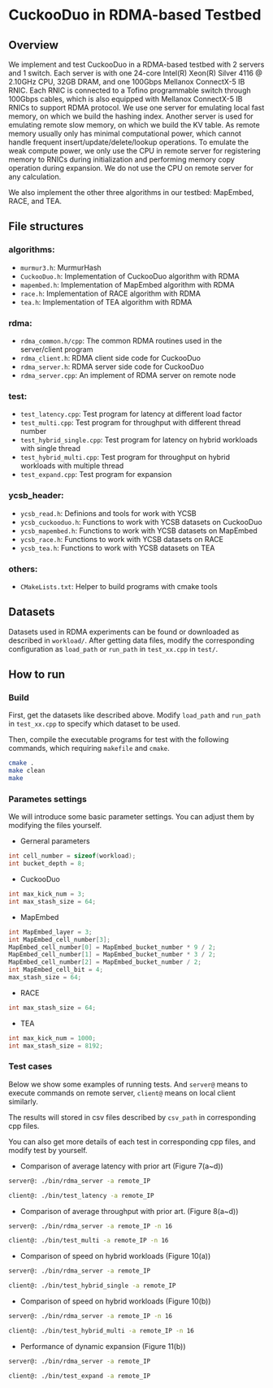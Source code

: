 # CuckooDuo in RDMA-based Testbed

## Overview

We implement and test CuckooDuo in a RDMA-based testbed with 2 servers and 1 switch. Each server is with one 24-core Intel(R) Xeon(R) Silver 4116 @ 2.10GHz CPU, 32GB DRAM, and one 100Gbps Mellanox ConnectX-5 IB RNIC. Each RNIC is connected to a Tofino programmable switch through 100Gbps cables, which is also equipped with Mellanox ConnectX-5 IB RNICs to support RDMA protocol. We use one server for emulating local fast memory, on which we build the hashing index. Another server is used for emulating remote slow memory, on which we build the KV table. As remote memory usually only has minimal computational power, which cannot handle frequent insert/update/delete/lookup operations. To emulate the weak compute power, we only use the CPU in remote server for registering memory to RNICs during initialization and performing memory copy operation during expansion. We do not use the CPU on remote server for any calculation. 

We also implement the other three algorithms in our testbed: MapEmbed, RACE, and TEA.

## File structures

### algorithms: 
* `murmur3.h`: MurmurHash
* `CuckooDuo.h`: Implementation of CuckooDuo algorithm with RDMA
* `mapembed.h`: Implementation of MapEmbed algorithm with RDMA
* `race.h`: Implementation of RACE algorithm with RDMA
* `tea.h`: Implementation of TEA algorithm with RDMA

### rdma: 
* `rdma_common.h/cpp`: The common RDMA routines used in the server/client program
* `rdma_client.h`: RDMA client side code for CuckooDuo
* `rdma_server.h`: RDMA server side code for CuckooDuo
* `rdma_server.cpp`: An implement of RDMA server on remote node

### test:
* `test_latency.cpp`: Test program for latency at different load factor
* `test_multi.cpp`: Test program for throughput with different thread number
* `test_hybrid_single.cpp`: Test program for latency on hybrid workloads with single thread
* `test_hybrid_multi.cpp`: Test program for throughput on hybrid workloads with multiple thread
* `test_expand.cpp`: Test program for expansion

### ycsb_header: 
* `ycsb_read.h`: Definions and tools for work with YCSB
* `ycsb_cuckooduo.h`: Functions to work with YCSB datasets on CuckooDuo
* `ycsb_mapembed.h`: Functions to work with YCSB datasets on MapEmbed
* `ycsb_race.h`: Functions to work with YCSB datasets on RACE
* `ycsb_tea.h`: Functions to work with YCSB datasets on TEA

### others:
* `CMakeLists.txt`: Helper to build programs with cmake tools

## Datasets

Datasets used in RDMA experiments can be found or downloaded as described in `workload/`. After getting data files, modify the corresponding configuration as `load_path` or `run_path` in `test_xx.cpp` in `test/`.

## How to run

### Build

First, get the datasets like described above. Modify `load_path` and `run_path` in `test_xx.cpp` to specify which dataset to be used.

Then, compile the executable programs for test with the following commands, which requiring `makefile` and `cmake`.

```bash
cmake .
make clean
make
```

### Parametes settings
We will introduce some basic parameter settings. You can adjust them by modifying the  files yourself.

* Gerneral parameters
```C
int cell_number = sizeof(workload);
int bucket_depth = 8;
```

* CuckooDuo
```C
int max_kick_num = 3;
int max_stash_size = 64;
```

* MapEmbed
```C
int MapEmbed_layer = 3;
int MapEmbed_cell_number[3];
MapEmbed_cell_number[0] = MapEmbed_bucket_number * 9 / 2;
MapEmbed_cell_number[1] = MapEmbed_bucket_number * 3 / 2;
MapEmbed_cell_number[2] = MapEmbed_bucket_number / 2;
int MapEmbed_cell_bit = 4;
max_stash_size = 64;
```

* RACE
```C
int max_stash_size = 64;
```

* TEA
```C
int max_kick_num = 1000;
int max_stash_size = 8192;
```

### Test cases

Below we show some examples of running tests. And `server@` means to execute commands on remote server, `client@` means on local client similarly.  

The results will stored in csv files described by `csv_path` in corresponding cpp files.

You can also get more details of each test in corresponding cpp files, and modify test by yourself.

* Comparison of average latency with prior art (Figure 7(a~d))
```bash
server@: ./bin/rdma_server -a remote_IP

client@: ./bin/test_latency -a remote_IP
```

*  Comparison of average throughput with prior art. (Figure 8(a~d))
```bash
server@: ./bin/rdma_server -a remote_IP -n 16

client@: ./bin/test_multi -a remote_IP -n 16
```

* Comparison of speed on hybrid workloads (Figure 10(a))
```bash
server@: ./bin/rdma_server -a remote_IP

client@: ./bin/test_hybrid_single -a remote_IP
```

* Comparison of speed on hybrid workloads (Figure 10(b))
```bash
server@: ./bin/rdma_server -a remote_IP -n 16

client@: ./bin/test_hybrid_multi -a remote_IP -n 16
```

*  Performance of dynamic expansion (Figure 11(b))
```bash
server@: ./bin/rdma_server -a remote_IP

client@: ./bin/test_expand -a remote_IP
```
